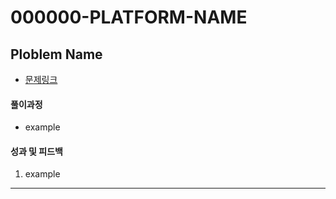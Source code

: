 # 000000-PLATFORM-NAME

## Ploblem Name

- [문제링크]()

#### 풀이과정

- example

#### 성과 및 피드백

1. example 

---
